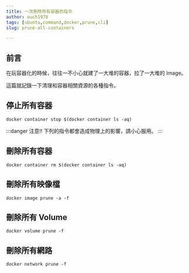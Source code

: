 ```yaml
---
title: 一次刪除所有容器的指令
author: ouch1978
tags: [ubuntu,command,docker,prune,cli]
slug: prune-all-containers

---
```


## 前言

在玩容器化的時候，往往一不小心就建了一大堆的容器，拉了一大堆的 Image。

這篇就記錄一下清理和容器相關資源的各種指令。

## 停止所有容器

```shell
docker container stop $(docker container ls -aq)
```

:::danger
注意!! 下列的指令都會造成物理上的影響，請小心服用。
:::

## 刪除所有容器

```shell
docker container rm $(docker container ls -aq)
```

## 刪除所有映像檔

```shell
docker image prune -a -f
```

## 刪除所有 Volume

```shell
docker volume prune -f
```

## 刪除所有網路

```shell
docker network prune -f
```
